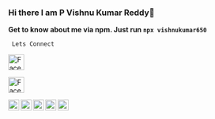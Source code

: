 ### Hi there I am P Vishnu Kumar Reddy👋

**Get to know about me via npm. Just run `npx vishnukumar650`**

<code> Lets Connect </code>

<a href="https://facebook.com/vishnukumarreddyp"><img alt="Facebook" title="Facebook" height="32" width="32" src="https://raw.githubusercontent.com/vishnukumar650/vishnukumar650/master/img/facebook.svg">
</a>

<a href="https://instagram.com/vishnukumar650"><img alt="Facebook" title="Facebook" height="32" width="32" src="https://raw.githubusercontent.com/vishnukumar650/vishnukumar650/master/img/instagram.svg">
</a>

<a href="https://discordapp.com/users/vishnukumar650#1705">
  <img align="left" alt="Vishnu's Discord" width="22px" src="https://raw.githubusercontent.com/vishnukumar650/vishnukumar650/master/img/discord.svg" />
</a>
<a href="https://twitter.com/vishnukumar650">
  <img align="left" alt="Vishnu Kumar Reddy | Twitter" width="22px" src="https://raw.githubusercontent.com/vishnukumar650/vishnukumar650/master/img/twitter.svg" />
</a>
<a href="https://www.linkedin.com/in/vishnukumar650/">
  <img align="left" alt="Vishnu's LinkedIN" width="22px" src="https://raw.githubusercontent.com/vishnukumar650/vishnukumar650/master/img/linkedin.svg" />
</a>
<a href="https://open.spotify.com/user/tzd02yevxadlhz0h2e2w7ivyn">
  <img align="left" alt="Vishnu's Spotify" width="22px" src="https://raw.githubusercontent.com/vishnukumar650/vishnukumar650/master/img/spotify.svg" />
</a>
<a href="https://www.reddit.com/user/vishnukumar650/">
  <img align="left" alt="Vishnu's Reddit" width="22px" src="https://raw.githubusercontent.com/vishnukumar650/vishnukumar650/master/img/reddit.svg" />
</a>
